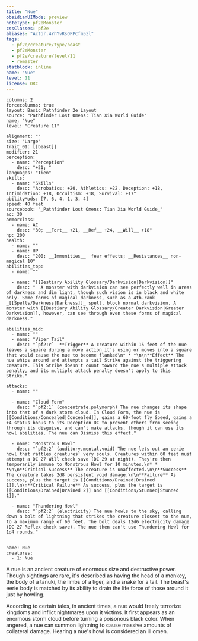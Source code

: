 ```yaml
---
title: "Nue"
obsidianUIMode: preview
noteType: pf2eMonster
cssClasses: pf2e
aliases: "Actor.4YhYvRsOFPCfm5zl" 
tags:
  - pf2e/creature/type/beast
  - pf2eMonster
  - pf2e/creature/level/11
  - remaster
statblock: inline
name: "Nue"
level: 11
license: ORC
---
```


```statblock
columns: 2
forcecolumns: true
layout: Basic Pathfinder 2e Layout
source: "Pathfinder Lost Omens: Tian Xia World Guide"
name: "Nue"
level: "Creature 11"

alignment: ""
size: "Large"
trait_01: [[beast]]
modifier: 21
perception:
  - name: "Perception"
    desc: "+21; "
languages: "Tien"
skills:
  - name: "Skills"
    desc: "Acrobatics: +20, Athletics: +22, Deception: +18, Intimidation: +18, Occultism: +18, Survival: +17"
abilityMods: [7, 6, 4, 1, 3, 4]
speed: 40 feet
sourcebook: "_Pathfinder Lost Omens: Tian Xia World Guide_"
ac: 30
armorclass:
  - name: AC
    desc: "30; __Fort__ +21, __Ref__ +24, __Will__ +18"
hp: 200
health:
  - name: ""
  - name: HP
    desc: "200; __Immunities__  fear effects; __Resistances__ non-magical 10"
abilities_top:
  - name: ""

  - name: "[[Bestiary Ability Glossary/Darkvision|Darkvision]]"
    desc: "  A monster with darkvision can see perfectly well in areas of darkness and dim light, though such vision is in black and white only. Some forms of magical darkness, such as a 4th-rank _[[Spells/Darkness|Darkness]]_ spell, block normal darkvision. A monster with [[Bestiary Ability Glossary/Greater Darkvision|Greater Darkvision]], however, can see through even these forms of magical darkness."

abilities_mid:
  - name: ""
  - name: "Viper Tail"
    desc: "`pf2:r`  **Trigger** A creature within 15 feet of the nue leaves a square during a move action it's using or moves into a square that would cause the nue to become flanked\n* * *\n\n**Effect** The nue whips around and attempts a tail Strike against the triggering creature. This Strike doesn't count toward the nue's multiple attack penalty, and its multiple attack penalty doesn't apply to this Strike."

attacks:
  - name: ""

  - name: "Cloud Form"
    desc: "`pf2:1` (concentrate,polymorph) The nue changes its shape into that of a dark storm cloud. In Cloud Form, the nue is [[Conditions/Concealed|Concealed]], gains a 60-foot fly Speed, gains a +4 status bonus to its Deception DC to prevent others from seeing through its disguise, and can't make attacks, though it can use its howl abilities. The nue can Dismiss this effect."

  - name: "Monstrous Howl"
    desc: "`pf2:2` (auditory,mental,void) The nue lets out an eerie howl that rattles creatures' very souls. Creatures within 60 feet must attempt a DC 27 Will check save (DC 29 at night). They're then temporarily immune to Monstrous Howl for 10 minutes.\n* * *\n\n**Critical Success** The creature is unaffected.\n\n**Success** The creature takes 2d8 persistent void damage.\n\n**Failure** As success, plus the target is [[Conditions/Drained|Drained 1]].\n\n**Critical Failure** As success, plus the target is [[Conditions/Drained|Drained 2]] and [[Conditions/Stunned|Stunned 1]]."

  - name: "Thundering Howl"
    desc: "`pf2:2` (electricity) The nue howls to the sky, calling down a bolt of lightning that strikes the creature closest to the nue, to a maximum range of 60 feet. The bolt deals 12d6 electricity damage (DC 27 Reflex check save). The nue then can't use Thundering Howl for 1d4 rounds."
 
```

```encounter-table
name: Nue
creatures:
  - 1: Nue
```



A nue is an ancient creature of enormous size and destructive power. Though sightings are rare, it's described as having the head of a monkey, the body of a tanuki, the limbs of a tiger, and a snake for a tail. The beast's eerie body is matched by its ability to drain the life force of those around it just by howling.

According to certain tales, in ancient times, a nue would freely terrorize kingdoms and inflict nightmares upon it victims. It first appears as an enormous storm cloud before turning a poisonous black color. When angered, a nue can summon lightning to cause massive amounts of collateral damage. Hearing a nue's howl is considered an ill omen.
